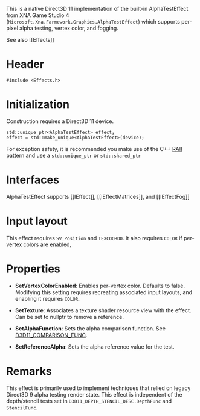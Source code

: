 This is a native Direct3D 11 implementation of the built-in AlphaTestEffect from XNA Game Studio 4 (``Microsoft.Xna.Farmework.Graphics.AlphaTestEffect``) which supports per-pixel alpha testing, vertex color, and fogging.

See also [[Effects]]

# Header
    #include <Effects.h>

# Initialization
Construction requires a Direct3D 11 device.

    std::unique_ptr<AlphaTestEffect> effect;
    effect = std::make_unique<AlphaTestEffect>(device);

For exception safety, it is recommended you make use of the C++ [RAII](http://en.wikipedia.org/wiki/Resource_Acquisition_Is_Initialization) pattern and use a ``std::unique_ptr`` or ``std::shared_ptr``

# Interfaces

AlphaTestEffect supports [[IEffect]], [[IEffectMatrices]], and [[IEffectFog]]

# Input layout
This effect requires ``SV_Position`` and ``TEXCOORD0``. It also requires ``COLOR`` if per-vertex colors are enabled, 

# Properties

* **SetVertexColorEnabled**: Enables per-vertex color. Defaults to false. Modifying this setting requires recreating associated input layouts, and enabling it requires ``COLOR``.

* **SetTexture**: Associates a texture shader resource view with the effect. Can be set to nullptr to remove a reference.

* **SetAlphaFunction**: Sets the alpha comparison function. See [D3D11_COMPARISON_FUNC](https://msdn.microsoft.com/en-us/library/windows/desktop/ff476101.aspx). 

* **SetReferenceAlpha**: Sets the alpha reference value for the test.

# Remarks

This effect is primarily used to implement techniques that relied on legacy Direct3D 9 alpha testing render state. This effect is independent of the depth/stencil tests set in ``D3D11_DEPTH_STENCIL_DESC.DepthFunc`` and ``StencilFunc``.